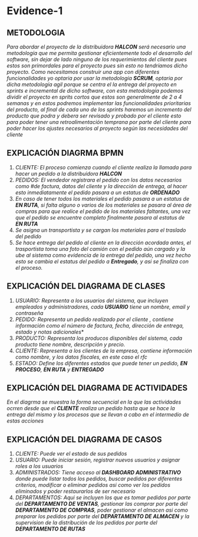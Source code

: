 # Evidence-1
## METODOLOGIA
*Para abordar el proyecto de la distribuidora **HALCON** será necesario una metodología que me permita gestionar eficientemente todo el desarrollo del software, sin dejar de lado ninguno de los requerimientos del cliente pues estos son primordales para el proyecto pues sin esto no tendríamos dicho proyecto. Como necesitamos construir una app con diferentes funcionalidades yo optaria por usar la metodología **SCRUM**, optaria por dicha metodología agil porque se centra el la entrega del proyecto en sprints e incremental de dicho software, con esta metodología podemos dividir el proyecto en sprits cortos que estos son generalmente de 2 a 4 semanas y en estos podremos implementar las funcionalidades prioritarias del producto, al final de cada uno de los sprints haremos un incremento del producto que podra y debera ser revisado y probado por el cliente esto para poder tener una retroalimentación temprana por parte del cliente para poder hacer los ajustes necesarios al proyecto según las necesidades del cliente*

## EXPLICACIÓN DIAGRMA BPMN
1. *CLIENTE: El proceso comienza cuando el cliente realiza la llamada para hacer un pedido a la distribuidora **HALCON***
2. *PEDIDOS: El vendedor registrara el pedido con los datos necesarios como #de factura, datos del cliente y la dirección de entrega, al hacer esto inmediatamente el pedido pasara a un estatus de **ORDENADO***
3. *En caso de tener todos los materiales el pedido pasara a un estatus de **EN RUTA**, si falta alguno o varios de los materiales se pasara al área de compras para que realice el pedido de los materiales faltantes, una vez que el pedido se encuentre completo finalmente pasara al estatus de **EN RUTA***
4. *Se asigna un transportista y se cargan los materiales para el traslado del pedido*
5. *Se hace entrega del pedido al cliente en la dirección acordada antes, el trasportista toma una foto del camión con el pedido aún cargado y la ube al sistema como evidencia de la entrega del pedido, una vez hecho esto se cambia el estatus del pedido a **Entregado**, y asi se finaliza con el proceso.*

## EXPLICACIÓN DEL DIAGRAMA DE CLASES
1. *USUARIO: Representa a los usuarios del sistema, que incluyen empleados y administradores, cada **USUARIO** tiene un nombre, email y contraseña*
2. *PEDIDO: Representa un pedido realizado por el cliente , contiene información como el número de factura, fecha, dirección de entrega, estado y notas adicionales**
3. *PRODUCTO: Representa los producos disponibles del sistema, cada producto tiene nombre, descripción y precio.*
4. *CLIENTE: Representa a los clientes de la empresa, contiene información como nombre, y los datos fiscales, en este caso el rfc*
5. *ESTADO: Define los diferentes estados que puede tener un pedido, **EN PROCESO**, **EN RUTA** y **ENTREGADO***

## EXPLICACIÓN DEL DIAGRAMA DE ACTIVIDADES
*En el diagrma se muestra la forma secuencial en la que las actividades ocrren desde que el **CLIENTE** realiza un pedido hasta que se hace la entrega del mismo y los procesos que se llevan a cabo en el intermedio de estas acciones*

## EXPLICACIÓN DEL DIAGRAMA DE CASOS
1. *CLIENTE: Puede ver el estado de sus pedidos*
2. *USUARIO: Puede iniciar sesión, registrar nuevos usuarios y asignar roles a los usuarios*
3. *ADMINISTRADOS: Tiene acceso al **DASHBOARD ADMINISTRATIVO** donde puede listar todos los pedidos, buscar pedidos por diferentes criterios, modificar o eliminar pedidos asi como ver los pedidos eliminados y poder restaurarlos de ser necesario*
4. *DEPARTAMENTOS: Aqui se incluyen los que es tomar pedidos por parte del **DEPARTAMENTO DE VENTAS**, gestionar las comprar por parte del **DEPARTAMENTO DE COMPRAS**, poder gestionar el almacen asi como preparar los pedidos por parte del **DEPARTAMENTO DE ALMACEN** y la supervision de la distribución de los pedidos por parte del **DEPARTAMENTO DE RUTAS***
